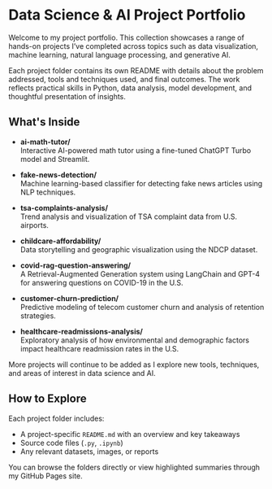# Data Science & AI Project Portfolio

Welcome to my project portfolio. This collection showcases a range of hands-on projects I’ve completed across topics such as data visualization, machine learning, natural language processing, and generative AI.

Each project folder contains its own README with details about the problem addressed, tools and techniques used, and final outcomes. The work reflects practical skills in Python, data analysis, model development, and thoughtful presentation of insights.

## What's Inside

- **ai-math-tutor/**  
  Interactive AI-powered math tutor using a fine-tuned ChatGPT Turbo model and Streamlit.

- **fake-news-detection/**  
  Machine learning-based classifier for detecting fake news articles using NLP techniques.

- **tsa-complaints-analysis/**  
  Trend analysis and visualization of TSA complaint data from U.S. airports.

- **childcare-affordability/**  
  Data storytelling and geographic visualization using the NDCP dataset.

- **covid-rag-question-answering/**  
  A Retrieval-Augmented Generation system using LangChain and GPT-4 for answering questions on COVID-19 in the U.S.

- **customer-churn-prediction/**  
  Predictive modeling of telecom customer churn and analysis of retention strategies.

- **healthcare-readmissions-analysis/**  
  Exploratory analysis of how environmental and demographic factors impact healthcare readmission rates in the U.S.

More projects will continue to be added as I explore new tools, techniques, and areas of interest in data science and AI.

## How to Explore

Each project folder includes:
- A project-specific `README.md` with an overview and key takeaways
- Source code files (`.py`, `.ipynb`)
- Any relevant datasets, images, or reports

You can browse the folders directly or view highlighted summaries through my GitHub Pages site.
